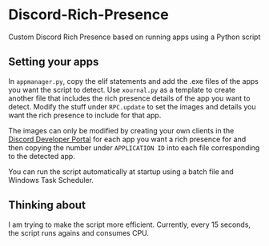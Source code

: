 # Discord-Rich-Presence
Custom Discord Rich Presence based on running apps using a Python script

## Setting your apps
In `appmanager.py`, copy the elif statements and add the .exe files of the apps you want the script to detect. Use `xournal.py` as a template to create another file that includes the rich presence details of the app you want to detect. Modify the stuff under `RPC.update` to set the images and details you want the rich presence to include for that app.

The images can only be modified by creating your own clients in the [Discord Developer Portal](https://discord.com/developers/applications) for each app you want a rich presence for and then copying the number under `APPLICATION ID` into each file corresponding to the detected app.

You can run the script automatically at startup using a batch file and Windows Task Scheduler.

## Thinking about
I am trying to make the script more efficient. Currently, every 15 seconds, the script runs agains and consumes CPU.
